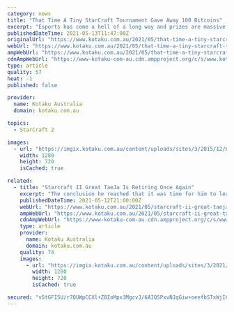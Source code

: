 ```yaml
---
category: news
title: "That Time A Tiny StarCraft Tournament Gave Away 100 Bitcoins"
excerpt: "Esports has come a hell of a long way and prizes are massive, but they might not have netted you anywhere near as much as what placing 5th to 8th in this StarCraft 2 tournament would have got you."
publishedDateTime: 2021-05-13T11:47:00Z
originalUrl: "https://www.kotaku.com.au/2021/05/that-time-a-tiny-starcraft-tournament-gave-away-100-bitcoins/"
webUrl: "https://www.kotaku.com.au/2021/05/that-time-a-tiny-starcraft-tournament-gave-away-100-bitcoins/"
ampWebUrl: "https://www.kotaku.com.au/2021/05/that-time-a-tiny-starcraft-tournament-gave-away-100-bitcoins/amp/"
cdnAmpWebUrl: "https://www-kotaku-com-au.cdn.ampproject.org/c/s/www.kotaku.com.au/2021/05/that-time-a-tiny-starcraft-tournament-gave-away-100-bitcoins/amp/"
type: article
quality: 57
heat: -1
published: false

provider:
  name: Kotaku Australia
  domain: kotaku.com.au

topics:
  - StarCraft 2

images:
  - url: "https://imgix.kotaku.com.au/content/uploads/sites/3/2015/12/Kerrigan.jpg?ar=16%3A9&auto=format&fit=crop&q=65&w=1280"
    width: 1280
    height: 720
    isCached: true

related:
  - title: "Starcraft II Great TaeJa Is Retiring Once Again"
    excerpt: "The conclusion he reached that it was time for him to leave the professional StarCraft II scene. “It wasn’t an easy decision,” he wrote. “I can feel I want to play more, but the ..."
    publishedDateTime: 2021-05-12T21:00:00Z
    webUrl: "https://www.kotaku.com.au/2021/05/starcraft-ii-great-taeja-is-retiring-once-again/"
    ampWebUrl: "https://www.kotaku.com.au/2021/05/starcraft-ii-great-taeja-is-retiring-once-again/amp/"
    cdnAmpWebUrl: "https://www-kotaku-com-au.cdn.ampproject.org/c/s/www.kotaku.com.au/2021/05/starcraft-ii-great-taeja-is-retiring-once-again/amp/"
    type: article
    provider:
      name: Kotaku Australia
      domain: kotaku.com.au
    quality: 74
    images:
      - url: "https://imgix.kotaku.com.au/content/uploads/sites/3/2021/05/12/825b7f60288855420035f0bed212660a.jpg?ar=16%3A9&auto=format&fit=crop&q=65&w=1280"
        width: 1280
        height: 720
        isCached: true

secured: "v5tGFI5U/r7QUWpCCXl+Z8IoMpx3MgcvJ/6AIQ5PxvNJqGiw+oeefbSTxWjICw+aEPQS4ORtc2UdNeNjJKwGgnAoHnG9sCYFkz7T5ncj2+B/yaZaLSVDwdzLSZ4/g0PAGslJSjxOMriE4cIuqjcZrQdoKL6Ml0SedhhierCzGBo/ijJKfgJa5c+4ROLCVhWy6lcPisE8JgrwDp9FiFMRiV+u9BThup6V82+sqnWDOxFZqRD57OaXAqP80jBlMA7oJMrYU+imTu9QpOoff9m460YR98yKaAC1PpxpmjiiPzJylF+6fn6BcESwCuKjm1YYaioFzNSZIqqOTpvxGF0vUPJ1u19xlL3mXPCzhDZRi4E=;xR9wT+S49C3UlK+Jaivolg=="
---
```


